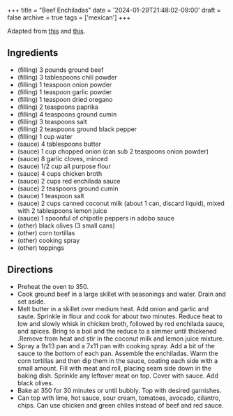 +++
title = "Beef Enchiladas"
date = '2024-01-29T21:48:02-09:00'
draft = false
archive = true
tags = ['mexican']
+++

Adapted from [this](https://carlsbadcravings.com/creamy-green-chile-chicken-enchiladas/) and [this](https://therecipecritic.com/the-best-homemade-taco-seasoning/).

## Ingredients
* (filling) 3 pounds ground beef
* (filling) 3 tablespoons chili powder
* (filling) 1 teaspoon onion powder
* (filling) 1 teaspoon garlic powder
* (filling) 1 teaspoon dried oregano
* (filling) 2 teaspoons paprika
* (filling) 4 teaspoons ground cumin
* (filling) 3 teaspoons salt
* (filling) 2 teaspoons ground black pepper
* (filling) 1 cup water
* (sauce) 4 tablespoons butter
* (sauce) 1 cup chopped onion (can sub 2 teaspoons onion powder)
* (sauce) 8 garlic cloves, minced
* (sauce) 1/2 cup all purpose flour
* (sauce) 4 cups chicken broth
* (sauce) 2 cups red enchilada sauce
* (sauce) 2 teaspoons ground cumin
* (sauce) 1 teaspoon salt
* (sauce) 2 cups canned coconut milk (about 1 can, discard liquid), mixed with 2 tablespoons lemon juice
* (sauce) 1 spoonful of chipotle peppers in adobo sauce
* (other) black olives (3 small cans)
* (other) corn tortillas
* (other) cooking spray
* (other) toppings

## Directions
* Preheat the oven to 350.
* Cook ground beef in a large skillet with seasonings and water. Drain and set aside.
* Melt butter in a skillet over medium heat. Add onion and garlic and saute. Sprinkle in flour and cook for about two minutes. Reduce heat to low and slowly whisk in chicken broth, followed by red enchilada sauce, and spices. Bring to a boil and the reduce to a simmer until thickened .Remove from heat and stir in the coconut milk and lemon juice mixture.
* Spray a 9x13 pan and a 7x11 pan with cooking spray. Add a bit of the sauce to the bottom of each pan. Assemble the enchiladas. Warm the corn tortillas and then dip them in the sauce, coating each side with a small amount. Fill with meat and roll, placing seam side down in the baking dish. Sprinkle any leftover meat on top. Cover with sauce. Add black olives.
* Bake at 350 for 30 minutes or until bubbly. Top with desired garnishes.
* Can top with lime, hot sauce, sour cream, tomatoes, avocado, cilantro, chips. Can use chicken and green chiles instead of beef and red sauce.
